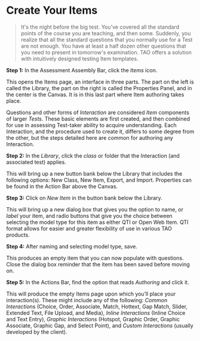 # Create Your Items

>It's the night before the big test. You've covered all the standard points of the course you are teaching, and then some. Suddenly, you realize that all the standard questions that you normally use for a Test are not enough. You have at least a half dozen other questions that you need to present in tomorrow's examination. TAO offers a solution with intuitively designed testing Item templates.

**Step 1:** In the Assessment Assembly Bar, click the *Items* icon.

This opens the Items page, an interface in three parts. The part on the left is called the Library, the part on the right is called the Properties Panel, and in the center is the Canvas. It is in this last part where Item authoring takes place.

Questions and other forms of *Interaction* are considered *Item* components of larger *Tests*. These basic elements are first created, and then combined for use in assessing Test-taker ability to acquire understanding. Each Interaction, and the procedure used to create it, differs to some degree from the other, but the steps detailed here are common for authoring any Interaction.

**Step 2:** In the *Library*, click the *class* or folder that the Interaction (and associated test) applies. 

This will bring up a new button bank below the Library that includes the following options: New Class, New Item, Export, and Import. Properties can be found in the Action Bar above the Canvas.

**Step 3:** Click on *New Item* in the button bank below the Library.

This will bring up a new dialog box that gives you the option to name, or *label* your item, and radio buttons that give you the choice between selecting the model type for this item as either QTI or Open Web Item. QTI format allows for easier and greater flexibility of use in various TAO products.

**Step 4:** After naming and selecting model type, save.

This produces an empty item that you can now populate with questions. Close the dialog box reminder that the item has been saved before moving on.

**Step 5:** In the Actions Bar, find the option that reads *Authoring* and click it.

This will produce the empty Items page upon which you’ll place your interaction(s). These might include any of the following: *Common Interactions* (Choice, Order, Associate, Match, Hottext, Gap Match, Slider, Extended Text, File Upload, and Media), *Inline Interactions* (Inline Choice and Text Entry), *Graphic Interactions* (Hotspot, Graphic Order, Graphic Associate, Graphic Gap, and Select Point), and *Custom Interactions* (usually developed by the client).
